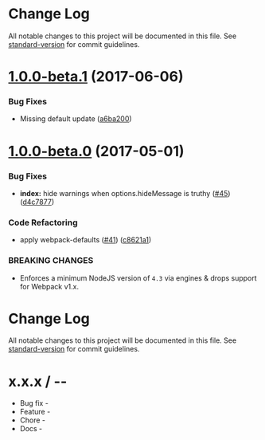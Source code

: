 # Change Log

All notable changes to this project will be documented in this file. See [standard-version](https://github.com/conventional-changelog/standard-version) for commit guidelines.

<a name="1.0.0-beta.1"></a>
# [1.0.0-beta.1](https://github.com/webpack-contrib/i18n-webpack-plugin/compare/v1.0.0-beta.0...v1.0.0-beta.1) (2017-06-06)


### Bug Fixes

* Missing default update ([a6ba200](https://github.com/webpack-contrib/i18n-webpack-plugin/commit/a6ba200))



<a name="1.0.0-beta.0"></a>
# [1.0.0-beta.0](https://github.com/webpack-contrib/i18n-webpack-plugin/compare/v0.3.0...v1.0.0-beta.0) (2017-05-01)


### Bug Fixes

* **index:** hide warnings when options.hideMessage is truthy ([#45](https://github.com/webpack-contrib/i18n-webpack-plugin/issues/45)) ([d4c7877](https://github.com/webpack-contrib/i18n-webpack-plugin/commit/d4c7877))


### Code Refactoring

* apply webpack-defaults ([#41](https://github.com/webpack-contrib/i18n-webpack-plugin/issues/41)) ([c8621a1](https://github.com/webpack-contrib/i18n-webpack-plugin/commit/c8621a1))


### BREAKING CHANGES

* Enforces a minimum NodeJS version of `4.3` via engines & drops support for Webpack v1.x.



# Change Log

All notable changes to this project will be documented in this file. See [standard-version](https://github.com/conventional-changelog/standard-version) for commit guidelines.

x.x.x / <year>-<month>-<day>
==================

  * Bug fix -
  * Feature -
  * Chore -
  * Docs -
